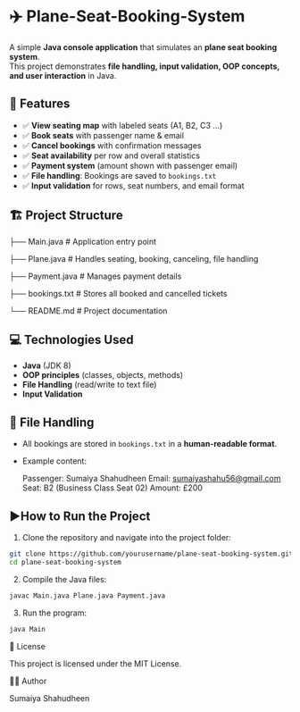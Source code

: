 # ✈️ Plane-Seat-Booking-System

A simple **Java console application** that simulates an **plane seat booking system**.  
This project demonstrates **file handling, input validation, OOP concepts, and user interaction** in Java.  

## 🚀 Features

- ✅ **View seating map** with labeled seats (A1, B2, C3 …)  
- ✅ **Book seats** with passenger name & email  
- ✅ **Cancel bookings** with confirmation messages  
- ✅ **Seat availability** per row and overall statistics  
- ✅ **Payment system** (amount shown with passenger email)  
- ✅ **File handling**: Bookings are saved to `bookings.txt`  
- ✅ **Input validation** for rows, seat numbers, and email format  


## 🏗️ Project Structure

├── Main.java # Application entry point

├── Plane.java # Handles seating, booking, canceling, file handling

├── Payment.java # Manages payment details

├── bookings.txt # Stores all booked and cancelled tickets

└── README.md # Project documentation


## 💻 Technologies Used

- **Java** (JDK 8)
- **OOP principles** (classes, objects, methods)
- **File Handling** (read/write to text file)
- **Input Validation**

## 📂 File Handling

- All bookings are stored in `bookings.txt` in a **human-readable format**.  

- Example content:

  Passenger: Sumaiya Shahudheen
  Email: sumaiyashahu56@gmail.com
  Seat: B2 (Business Class Seat 02)
  Amount: £200


## ▶️How to Run the Project

1. Clone the repository and navigate into the project folder:

  ```bash
  git clone https://github.com/yourusername/plane-seat-booking-system.git
  cd plane-seat-booking-system
  ```

2. Compile the Java files:

  ```bash
  javac Main.java Plane.java Payment.java
  ```

3. Run the program:

  ```bash
  java Main
  ```


📜 License

This project is licensed under the MIT License.


👩‍💻 Author

Sumaiya Shahudheen
